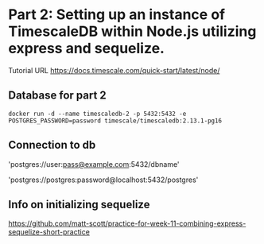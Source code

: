 # Part 2: Setting up an instance of TimescaleDB within Node.js utilizing express and sequelize.

Tutorial URL
https://docs.timescale.com/quick-start/latest/node/


## Database for part 2

```shell
docker run -d --name timescaledb-2 -p 5432:5432 -e POSTGRES_PASSWORD=password timescale/timescaledb:2.13.1-pg16
```

## Connection to db

'postgres://user:pass@example.com:5432/dbname'

'postgres://postgres:password@localhost:5432/postgres'


## Info on initializing sequelize
https://github.com/matt-scott/practice-for-week-11-combining-express-sequelize-short-practice
